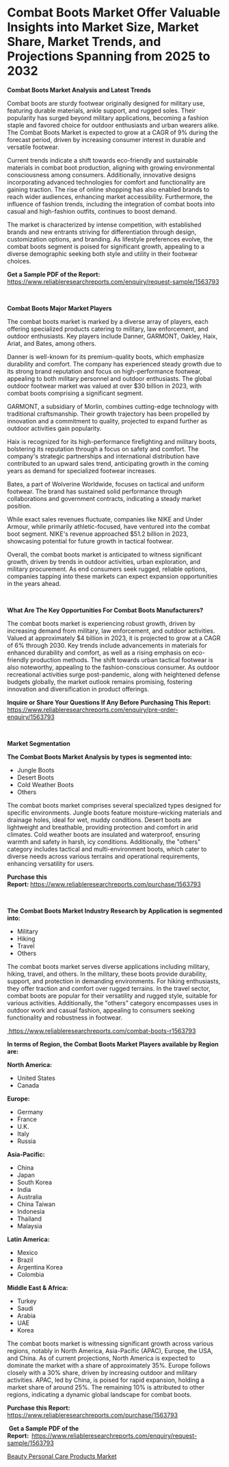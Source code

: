 <p><h1>Combat Boots Market Offer Valuable Insights into Market Size, Market Share, Market Trends, and Projections Spanning from 2025 to 2032</h1></p><p><strong>Combat Boots Market Analysis and Latest Trends</strong></p>
<p><p>Combat boots are sturdy footwear originally designed for military use, featuring durable materials, ankle support, and rugged soles. Their popularity has surged beyond military applications, becoming a fashion staple and favored choice for outdoor enthusiasts and urban wearers alike. The Combat Boots Market is expected to grow at a CAGR of 9% during the forecast period, driven by increasing consumer interest in durable and versatile footwear.</p><p>Current trends indicate a shift towards eco-friendly and sustainable materials in combat boot production, aligning with growing environmental consciousness among consumers. Additionally, innovative designs incorporating advanced technologies for comfort and functionality are gaining traction. The rise of online shopping has also enabled brands to reach wider audiences, enhancing market accessibility. Furthermore, the influence of fashion trends, including the integration of combat boots into casual and high-fashion outfits, continues to boost demand.</p><p>The market is characterized by intense competition, with established brands and new entrants striving for differentiation through design, customization options, and branding. As lifestyle preferences evolve, the combat boots segment is poised for significant growth, appealing to a diverse demographic seeking both style and utility in their footwear choices.</p></p>
<p><strong>Get a Sample PDF of the Report:&nbsp;</strong> <a href="https://www.reliableresearchreports.com/enquiry/request-sample/1563793?utm_campaign=3543&utm_medium=2&utm_source=Github&utm_content=ia&utm_term=05042025&utm_id=combat-boots">https://www.reliableresearchreports.com/enquiry/request-sample/1563793</a></p>
<p>&nbsp;</p>
<p><strong>Combat Boots Major Market Players</strong></p>
<p><p>The combat boots market is marked by a diverse array of players, each offering specialized products catering to military, law enforcement, and outdoor enthusiasts. Key players include Danner, GARMONT, Oakley, Haix, Ariat, and Bates, among others.</p><p>Danner is well-known for its premium-quality boots, which emphasize durability and comfort. The company has experienced steady growth due to its strong brand reputation and focus on high-performance footwear, appealing to both military personnel and outdoor enthusiasts. The global outdoor footwear market was valued at over $30 billion in 2023, with combat boots comprising a significant segment.</p><p>GARMONT, a subsidiary of Morlin, combines cutting-edge technology with traditional craftsmanship. Their growth trajectory has been propelled by innovation and a commitment to quality, projected to expand further as outdoor activities gain popularity. </p><p>Haix is recognized for its high-performance firefighting and military boots, bolstering its reputation through a focus on safety and comfort. The company's strategic partnerships and international distribution have contributed to an upward sales trend, anticipating growth in the coming years as demand for specialized footwear increases.</p><p>Bates, a part of Wolverine Worldwide, focuses on tactical and uniform footwear. The brand has sustained solid performance through collaborations and government contracts, indicating a steady market position.</p><p>While exact sales revenues fluctuate, companies like NIKE and Under Armour, while primarily athletic-focused, have ventured into the combat boot segment. NIKE's revenue approached $51.2 billion in 2023, showcasing potential for future growth in tactical footwear.</p><p>Overall, the combat boots market is anticipated to witness significant growth, driven by trends in outdoor activities, urban exploration, and military procurement. As end consumers seek rugged, reliable options, companies tapping into these markets can expect expansion opportunities in the years ahead.</p></p>
<p>&nbsp;</p>
<p><strong>What Are The Key Opportunities For Combat Boots Manufacturers?</strong></p>
<p><p>The combat boots market is experiencing robust growth, driven by increasing demand from military, law enforcement, and outdoor activities. Valued at approximately $4 billion in 2023, it is projected to grow at a CAGR of 6% through 2030. Key trends include advancements in materials for enhanced durability and comfort, as well as a rising emphasis on eco-friendly production methods. The shift towards urban tactical footwear is also noteworthy, appealing to the fashion-conscious consumer. As outdoor recreational activities surge post-pandemic, along with heightened defense budgets globally, the market outlook remains promising, fostering innovation and diversification in product offerings.</p></p>
<p><strong>Inquire or Share Your Questions If Any Before Purchasing This Report:</strong> <a href="https://www.reliableresearchreports.com/enquiry/pre-order-enquiry/1563793?utm_campaign=3543&utm_medium=2&utm_source=Github&utm_content=ia&utm_term=05042025&utm_id=combat-boots">https://www.reliableresearchreports.com/enquiry/pre-order-enquiry/1563793</a></p>
<p>&nbsp;</p>
<p><strong>Market Segmentation</strong></p>
<p><strong>The Combat Boots Market Analysis by types is segmented into:</strong></p>
<p><ul><li>Jungle Boots</li><li>Desert Boots</li><li>Cold Weather Boots</li><li>Others</li></ul></p>
<p><p>The combat boots market comprises several specialized types designed for specific environments. Jungle boots feature moisture-wicking materials and drainage holes, ideal for wet, muddy conditions. Desert boots are lightweight and breathable, providing protection and comfort in arid climates. Cold weather boots are insulated and waterproof, ensuring warmth and safety in harsh, icy conditions. Additionally, the "others" category includes tactical and multi-environment boots, which cater to diverse needs across various terrains and operational requirements, enhancing versatility for users.</p></p>
<p><strong>Purchase this Report:&nbsp;</strong><a href="https://www.reliableresearchreports.com/purchase/1563793?utm_campaign=3543&utm_medium=2&utm_source=Github&utm_content=ia&utm_term=05042025&utm_id=combat-boots">https://www.reliableresearchreports.com/purchase/1563793</a></p>
<p>&nbsp;</p>
<p><strong>The Combat Boots Market Industry Research by Application is segmented into:</strong></p>
<p><ul><li>Military</li><li>Hiking</li><li>Travel</li><li>Others</li></ul></p>
<p><p>The combat boots market serves diverse applications including military, hiking, travel, and others. In the military, these boots provide durability, support, and protection in demanding environments. For hiking enthusiasts, they offer traction and comfort over rugged terrains. In the travel sector, combat boots are popular for their versatility and rugged style, suitable for various activities. Additionally, the "others" category encompasses uses in outdoor work and casual fashion, appealing to consumers seeking functionality and robustness in footwear.</p></p>
<p><a href="https://www.reliableresearchreports.com/combat-boots-r1563793?utm_campaign=3543&utm_medium=2&utm_source=Github&utm_content=ia&utm_term=05042025&utm_id=combat-boots">&nbsp;https://www.reliableresearchreports.com/combat-boots-r1563793</a></p>
<p><strong>In terms of Region, the Combat Boots Market Players available by Region are:</strong></p>
<p>
    <p> <strong> North America: </strong>
        <ul>
            <li>United States</li>
            <li>Canada</li>
        </ul>
        </p> 
    <p> <strong> Europe: </strong>
        <ul>
            <li>Germany</li>
            <li>France</li>
            <li>U.K.</li>
            <li>Italy</li>
            <li>Russia</li>
        </ul>
        </p> 
    <p> <strong> Asia-Pacific: </strong>
        <ul>
            <li>China</li>
            <li>Japan</li>
            <li>South Korea</li>
            <li>India</li>
            <li>Australia</li>
            <li>China Taiwan</li>
            <li>Indonesia</li>
            <li>Thailand</li>
            <li>Malaysia</li>
        </ul>
        </p> 
    <p> <strong> Latin America: </strong>
        <ul>
            <li>Mexico</li>
            <li>Brazil</li>
            <li>Argentina Korea</li>
            <li>Colombia</li>
        </ul>
        </p> 
    <p> <strong> Middle East & Africa: </strong>
        <ul>
            <li>Turkey</li>
            <li>Saudi</li>
            <li>Arabia</li>
            <li>UAE</li>
            <li>Korea</li>
        </ul>
    </p>
    </p>
<p><p>The combat boots market is witnessing significant growth across various regions, notably in North America, Asia-Pacific (APAC), Europe, the USA, and China. As of current projections, North America is expected to dominate the market with a share of approximately 35%. Europe follows closely with a 30% share, driven by increasing outdoor and military activities. APAC, led by China, is poised for rapid expansion, holding a market share of around 25%. The remaining 10% is attributed to other regions, indicating a dynamic global landscape for combat boots.</p></p>
<p><strong>Purchase this Report: </strong><a href="https://www.reliableresearchreports.com/purchase/1563793?utm_campaign=3543&utm_medium=2&utm_source=Github&utm_content=ia&utm_term=05042025&utm_id=combat-boots">https://www.reliableresearchreports.com/purchase/1563793</a></p>
<p>&nbsp;<strong>Get a Sample PDF of the Report:&nbsp;&nbsp;</strong><a href="https://www.reliableresearchreports.com/enquiry/request-sample/1563793?utm_campaign=3543&utm_medium=2&utm_source=Github&utm_content=ia&utm_term=05042025&utm_id=combat-boots">https://www.reliableresearchreports.com/enquiry/request-sample/1563793</a></p>
<p><strong></strong></p>
<p><p><a href="https://github.com/debowflaggqw/Market-Research-Report-List-1/blob/main/beauty-personal-care-products-market.md?utm_campaign=3543&utm_medium=2&utm_source=Github&utm_content=ia&utm_term=05042025&utm_id=combat-boots">Beauty Personal Care Products Market</a></p></p>